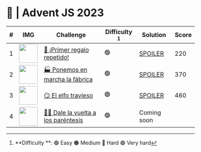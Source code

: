 # 🌟 | Advent JS 2023
| #   | IMG                                                                                              | Challenge                                                                         | Difficulty [^1]| Solution                                                                                 | Score |
| --- | ------------------------------------------------------------------------------------------------ | --------------------------------------------------------------------------------- | ---------- | -----------------------------------------------------------------------------------------| ----- |
| 1   | <img src="https://adventjs.dev/challenges-2023/1.png" width="50" style="object-fit: contain;" /> | [🎁 ¡Primer regalo repetido!](https://adventjs.dev/es/challenges/2023/1)          | 🟢        | [SPOILER](https://github.com/JoelMNX/advent-js-2023/blob/main/challenges/challenge-1.ts) | 220   |
| 2   | <img src="https://adventjs.dev/challenges-2023/2.png" width="50" style="object-fit: contain;" /> | [🏭 Ponemos en marcha la fábrica](https://adventjs.dev/es/challenges/2023/2)      | 🟢        | [SPOILER](https://github.com/JoelMNX/advent-js-2023/blob/main/challenges/challenge-2.ts) | 370   |
| 3   | <img src="https://adventjs.dev/challenges-2023/3.png" width="50" style="object-fit: contain;" /> | [😏 El elfo travieso](https://adventjs.dev/es/challenges/2023/3)                  | 🟢        |[SPOILER](https://github.com/JoelMNX/advent-js-2023/blob/main/challenges/challenge-3.ts)  | 460   |
| 4   | <img src="https://adventjs.dev/challenges-2023/4.png" width="50" style="object-fit: contain;" /> | [😵‍💫 Dale la vuelta a los paréntesis](https://adventjs.dev/es/challenges/2023/4) | 🟢        | Coming soon                                                                                         |       |
[^1]: **Difficulty **: 🟢 Easy 🟠 Medium 🔴 Hard 🟣 Very hard

